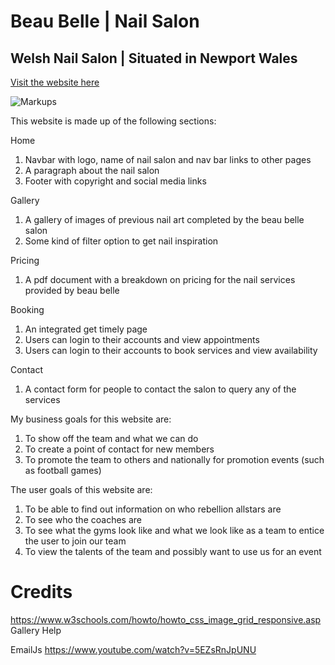 # Beau Belle | Nail Salon

## Welsh Nail Salon | Situated in Newport Wales

<a href="#" rel="nofollow" target="_blank">Visit the website here</a>

![Markups](assets/images/markup.jpg)

This website is made up of the following sections:

Home

1. Navbar with logo, name of nail salon and nav bar links to other pages
2. A paragraph about the nail salon
3. Footer with copyright and social media links

Gallery

1. A gallery of images of previous nail art completed by the beau belle salon
2. Some kind of filter option to get nail inspiration

Pricing 

1. A pdf document with a breakdown on pricing for the nail services provided by beau belle

Booking 

1. An integrated get timely page
2. Users can login to their accounts and view appointments
3. Users can login to their accounts to book services and view availability 

Contact

1. A contact form for people to contact the salon to query any of the services 


My business goals for this website are:

1. To show off the team and what we can do
2. To create a point of contact for new members
3. To promote the team to others and nationally for promotion events (such as football games) 

The user goals of this website are:

1. To be able to find out information on who rebellion allstars are
2. To see who the coaches are
3. To see what the gyms look like and what we look like as a team to entice the user to join our team 
4. To view the talents of the team and possibly want to use us for an event 

# Credits 

https://www.w3schools.com/howto/howto_css_image_grid_responsive.asp
Gallery Help 

EmailJs
https://www.youtube.com/watch?v=5EZsRnJpUNU